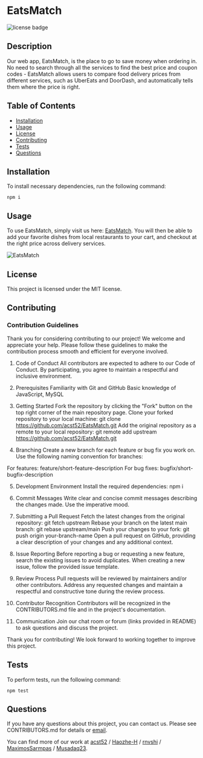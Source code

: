 # EatsMatch
![license badge](https://img.shields.io/badge/license-MIT-brightgreen)

## Description

Our web app, EatsMatch, is the place to go to save money when ordering in. No need to search through all the services to find the best price and coupon codes - EatsMatch allows users to compare food delivery prices from different services, such as UberEats and DoorDash, and automatically tells them where the price is right.

## Table of Contents

* [Installation](#installation)
* [Usage](#usage)
* [License](#license)
* [Contributing](#contributing)
* [Tests](#tests)
* [Questions](#questions)

## Installation

To install necessary dependencies, run the following command: 
```
npm i
```

## Usage

To use EatsMatch, simply visit us here: [EatsMatch](https://calm-brook-30132.herokuapp.com/). You will then be able to add your favorite dishes from local restaurants to your cart, and checkout at the right price across delivery services.

![EatsMatch](https://user-images.githubusercontent.com/116177485/226500830-bc4e8549-ffc2-47e3-b59a-a55934cfe8ee.png)

## License

This project is licensed under the MIT license.

## Contributing

### Contribution Guidelines

Thank you for considering contributing to our project! We welcome and appreciate your help. Please follow these guidelines to make the contribution process smooth and efficient for everyone involved.

1. Code of Conduct
All contributors are expected to adhere to our Code of Conduct. By participating, you agree to maintain a respectful and inclusive environment.

2. Prerequisites
Familiarity with Git and GitHub
Basic knowledge of JavaScript, MySQL

3. Getting Started
Fork the repository by clicking the "Fork" button on the top right corner of the main repository page.
Clone your forked repository to your local machine: git clone <https://github.com/acst52/EatsMatch.git>
Add the original repository as a remote to your local repository: git remote add upstream <https://github.com/acst52/EatsMatch.git>

4. Branching
Create a new branch for each feature or bug fix you work on. Use the following naming convention for branches:

For features: feature/short-feature-description
For bug fixes: bugfix/short-bugfix-description

5. Development Environment
Install the required dependencies: npm i

6. Commit Messages
Write clear and concise commit messages describing the changes made. Use the imperative mood.

7. Submitting a Pull Request
Fetch the latest changes from the original repository: git fetch upstream
Rebase your branch on the latest main branch: git rebase upstream/main
Push your changes to your fork: git push origin your-branch-name
Open a pull request on GitHub, providing a clear description of your changes and any additional context.

8. Issue Reporting
Before reporting a bug or requesting a new feature, search the existing issues to avoid duplicates. When creating a new issue, follow the provided issue template.

9. Review Process
Pull requests will be reviewed by maintainers and/or other contributors. Address any requested changes and maintain a respectful and constructive tone during the review process.

10. Contributor Recognition
Contributors will be recognized in the CONTRIBUTORS.md file and in the project's documentation.

11. Communication
Join our chat room or forum (links provided in README) to ask questions and discuss the project.

Thank you for contributing! We look forward to working together to improve this project.

## Tests

To perform tests, run the following command: 
```
npm test
```

## Questions

If you have any questions about this project, you can contact us. Please see CONTRIBUTORS.md for details or [email](mailto:acst52@gmail.com).

You can find more of our work at [acst52](https://github.com/acst52/) / [Haozhe-H](https://github.com/Haozhe-H) / [rnvshi](https://github.com/rnvshi) / [MaximosSarmpas](https://github.com/MaximosSarmpas) / [Musadaq23](https://github.com/Musadaq23).
